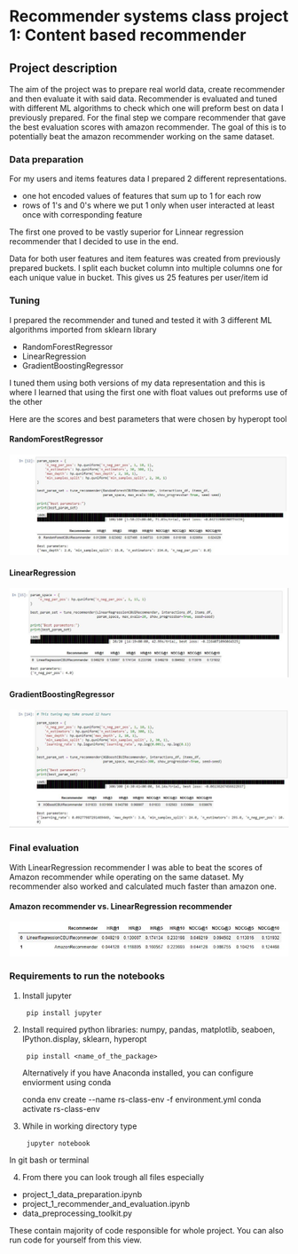 # Recommender systems class project 1: Content based recommender

## Project description

The aim of the project was to prepare real world data, create recommender and then evaluate it with said data.
Recommender is evaluated and tuned with different ML algorithms to check which one will preform
best on data I previously prepared. For the final step we compare recommender that gave the best evaluation scores with 
amazon recommender. 
The goal of this is to potentially beat the amazon recommender working on the same dataset.

### Data preparation

For my users and items features data I prepared 2 different representations. 
- one hot encoded values of features that sum up to 1 for each row
- rows of 1's and 0's where we put 1 only when user interacted at least once with corresponding feature

The first one proved to be vastly superior for Linnear regression recommender that I decided to use in the end. 

Data for both user features and item features was created from previously prepared buckets. I split each bucket 
column into multiple columns one for each unique value in bucket.
This gives us 25 features per user/item id

### Tuning
I prepared the recommender and tuned and tested it with 3 different ML algorithms
imported from sklearn library
- RandomForestRegressor
- LinearRegression
- GradientBoostingRegressor

I tuned them using both versions of my data representation
and this is where I learned that using the first one with float values out preforms use of the other

Here are the scores and best parameters that were chosen by hyperopt tool
#### RandomForestRegressor
![RandomForestRegressor tuning](img/Random_forest_tuning_data.JPG)

#### LinearRegression
![LinearRegression tuning](img/Linear_regression_data.JPG)

#### GradientBoostingRegressor
![GradientBoostingRegressor tuning](img/XGBoost_tuning_data.JPG)

### Final evaluation

With LinearRegression recommender I was able to beat the scores of Amazon recommender while operating on the same dataset. 
My recommender also worked and calculated much faster than amazon one.

#### Amazon recommender vs. LinearRegression recommender
![Final evaluation](img/amazon_vs_linear.JPG)

### Requirements to run the notebooks

1. Install jupyter
    <!-- -->

        pip install jupyter

    
2. Install required python libraries: numpy, pandas, matplotlib, seaboen, IPython.display, sklearn, hyperopt
     <!-- -->

        pip install <name_of_the_package>


   Alternatively if you have Anaconda installed, you can configure enviorment using conda
    <!-- -->
       
    conda env create --name rs-class-env -f environment.yml
    conda activate rs-class-env



3. While in working directory type
         <!-- -->

        jupyter notebook

In git bash or terminal

4. From there you can look trough all files especially
- project_1_data_preparation.ipynb
- project_1_recommender_and_evaluation.ipynb
- data_preprocessing_toolkit.py

These contain majority of code responsible for whole project. You can also run code for yourself from this view.

